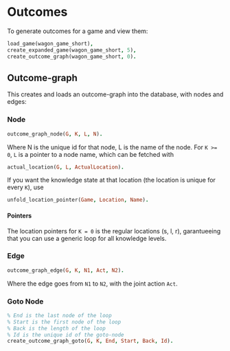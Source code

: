 # Outcomes
To generate outcomes for a game and view them: 

```prolog
load_game(wagon_game_short),
create_expanded_game(wagon_game_short, 5),
create_outcome_graph(wagon_game_short, 0).
```
## Outcome-graph
This creates and loads an outcome-graph into the database, with nodes and edges:

### Node
```prolog
outcome_graph_node(G, K, L, N).
```
Where N is the unique id for that node, L is the name of the node. For `K >= 0`, `L` is a pointer to a node name, which can be fetched with 
```prolog
actual_location(G, L, ActualLocation).
```
If you want the knowledge state at that location (the location is unique for every `K`), use 
```prolog 
unfold_location_pointer(Game, Location, Name).
```
#### Pointers
The location pointers for `K = 0` is the regular locations (s, l, r), garantueeing that you can use a generic loop for all knowledge levels. 
### Edge

```prolog
outcome_graph_edge(G, K, N1, Act, N2).
```

Where the edge goes from `N1` to `N2`, with the joint action `Act`.

### Goto Node

```prolog
% End is the last node of the loop
% Start is the first node of the loop
% Back is the length of the loop
% Id is the unique id of the goto-node
create_outcome_graph_goto(G, K, End, Start, Back, Id).
```
